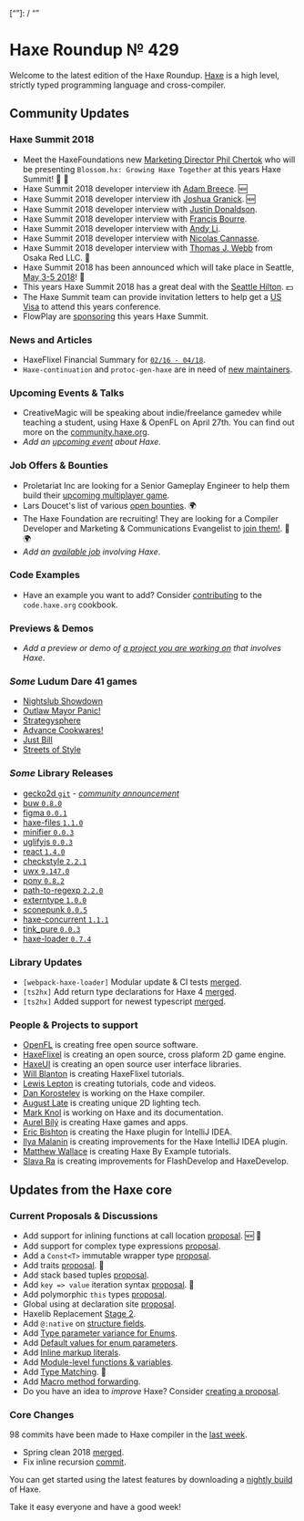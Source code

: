 [_template]: ../templates/roundup.html
[date]: / "2018-04-26 10:22:00"
[modified]: / "2018-04-26 10:50:00"
[published]: / "2018-04-26 12:00:00"
[description]: / "The latest news covering the Haxe community, featuring upcoming talks, the latest HaxeLib releases, game previews and lots more!"
[“”]: / “”

# Haxe Roundup № 429

Welcome to the latest edition of the Haxe Roundup. [Haxe](http://haxe.org/?ref=haxe.io) is a high level, strictly typed programming language and cross-compiler.

## Community Updates

### Haxe Summit 2018

- Meet the HaxeFoundations new [Marketing Director Phil Chertok](https://summit.haxe.org/us/2018/#speaker-phil) who will be presenting `Blossom.hx: Growing Haxe Together` at this years Haxe Summit! :star2: :tada:
- Haxe Summit 2018 developer interview ith [Adam Breece](https://summit.haxe.org/us/2018/#speaker-adam). :new:
- Haxe Summit 2018 developer interview ith [Joshua Granick](https://summit.haxe.org/us/2018/#speaker-joshua). :new:
- Haxe Summit 2018 developer interview with [Justin Donaldson](https://summit.haxe.org/us/2018/#speaker-justin).
- Haxe Summit 2018 developer interview with [Francis Bourre](https://summit.haxe.org/us/2018/#speaker-francis).
- Haxe Summit 2018 developer interview with [Andy Li](https://summit.haxe.org/us/2018/#speaker-andy).
- Haxe Summit 2018 developer interview with [Nicolas Cannasse](https://summit.haxe.org/us/2018/#speaker-ncannasse).
- Haxe Summit 2018 developer interview with [Thomas J. Webb](https://twitter.com/HaxeSummit/status/981361220870656000) from Osaka Red LLC. :star2:
- Haxe Summit 2018 has been announced which will take place in Seattle, [May 3-5 2018](https://summit.haxe.org/us/2018/)! :tada:
- This years Haxe Summit 2018 has a great deal with the [Seattle Hilton](https://twitter.com/HaxeSummit/status/953767955338354689). :dollar:
- The Haxe Summit team can provide invitation letters to help get a [US Visa](https://twitter.com/HaxeSummit/status/955646774101897216) to attend this years conference.
- FlowPlay are [sponsoring](http://markets.businessinsider.com/news/stocks/FlowPlay-to-Bring-Inaugural-U-S-Haxe-Summit-to-Seattle-1014968271) this years Haxe Summit.

### News and Articles
- HaxeFlixel Financial Summary for [`02/16 - 04/18`](https://www.patreon.com/posts/financial-02-16-17994798).
- `Haxe-continuation` and `protoc-gen-haxe` are in need of [new maintainers](https://community.haxe.org/t/haxe-continuation-and-protoc-gen-haxe-need-maintainers/656/1).

### Upcoming Events & Talks

- CreativeMagic will be speaking about indie/freelance gamedev while teaching a student, using Haxe & OpenFL on April 27th. You can find out more on the [community.haxe.org](https://community.haxe.org/t/event-game-dev-event-in-tokyo/512/1).
- _Add an [upcoming event](https://github.com/skial/haxe.io/labels/events) about Haxe._

### Job Offers & Bounties

- Proletariat Inc are looking for a Senior Gameplay Engineer to help them build their [upcoming multiplayer game](https://twitter.com/cwaneck/status/988398620230766595).
- Lars Doucet's list of various [open bounties](https://github.com/larsiusprime/larsBounties/issues). :earth_africa:
- The Haxe Foundation are recruiting! They are looking for a Compiler Developer and Marketing & Communications Evangelist to [join them!](https://haxe.org/blog/hf-is-recruiting/). :star2: :earth_africa:
- _Add an [available job](https://github.com/skial/haxe.io/labels/jobs) involving Haxe_.

### Code Examples

- Have an example you want to add? Consider [contributing](https://github.com/HaxeFoundation/code-cookbook#contributing-articles) to the `code.haxe.org` cookbook.

### Previews & Demos

- _Add a preview or demo of [a project you are working on](https://github.com/skial/haxe.io/labels/next-roundup) that involves Haxe_.

### _Some_ Ludum Dare 41 games

- [Nightslub Showdown](https://ldjam.com/events/ludum-dare/41/nightclub-showdown)
- [Outlaw Mayor Panic!](https://ldjam.com/events/ludum-dare/41/outlaw-mayor-panic)
- [Strategysphere](https://ldjam.com/events/ludum-dare/41/strategysphere)
- [Advance Cookwares!](https://ldjam.com/events/ludum-dare/41/advance-cookwares)
- [Just Bill](https://ldjam.com/events/ludum-dare/41/just-bill)
- [Streets of Style](https://ldjam.com/events/ludum-dare/41/streets-of-style)

### _Some_ Library Releases

- [gecko2d `git`](https://github.com/Nazariglez/Gecko2D) - [_community announcement_](https://community.haxe.org/t/gecko2d-an-ecs-framework-for-2d-games-built-on-top-of-kha-tech/659/1)
- [buw `0.8.0`](http://lib.haxe.org/p/buw)
- [figma `0.0.1`](http://lib.haxe.org/p/figma)
- [haxe-files `1.1.0`](http://lib.haxe.org/p/haxe-files)
- [minifier `0.0.3`](http://lib.haxe.org/p/Minifier)
- [uglifyjs `0.0.3`](http://lib.haxe.org/p/uglifyjs)
- [react `1.4.0`](http://lib.haxe.org/p/react)
- [checkstyle `2.2.1`](http://lib.haxe.org/p/checkstyle)
- [uwx `9.147.0`](http://lib.haxe.org/p/uws)
- [pony `0.8.2`](http://lib.haxe.org/p/pony)
- [path-to-regexp `2.2.0`](http://lib.haxe.org/p/path-to-regexp)
- [externtype `1.0.0`](http://lib.haxe.org/p/externtype)
- [sconepunk `0.0.5`](http://lib.haxe.org/p/sconepunk)
- [haxe-concurrent `1.1.1`](http://lib.haxe.org/p/haxe-concurrent)
- [tink_pure `0.0.3`](http://lib.haxe.org/p/tink_pure)
- [haxe-loader `0.7.4`](http://lib.haxe.org/p/haxe-loader)

### Library Updates

- `[webpack-haxe-loader]` Modular update & CI tests [merged](https://github.com/jasononeil/webpack-haxe-loader/pull/30).
- `[ts2hx]` Add return type declarations for Haxe 4 [merged](https://github.com/Simn/ts2hx/pull/30).
- `[ts2hx]` Added support for newest typescript [merged](https://github.com/Simn/ts2hx/pull/28).

### People & Projects to support

- [OpenFL](https://www.patreon.com/openfl) is creating free open source software.
- [HaxeFlixel](https://www.patreon.com/haxeflixel) is creating an open source, cross plaform 2D game engine.
- [HaxeUI](https://www.patreon.com/haxeui) is creating an open source user interface libraries.
- [Will Blanton](https://www.patreon.com/x01010111) is creating HaxeFlixel tutorials.
- [Lewis Lepton](https://www.patreon.com/lewislepton) is creating tutorials, code and videos.
- [Dan Korostelev](https://www.patreon.com/nadako) is working on the Haxe compiler.
- [August Late](http://www.patreon.com/augustlate) is creating unique 2D lighting tech.
- [Mark Knol](https://www.patreon.com/markknol) is working on Haxe and its documentation.
- [Aurel Bílý](https://www.patreon.com/Aurel300) is creating Haxe games and apps.
- [Eric Bishton](https://www.patreon.com/EricBishton) is creating the Haxe plugin for IntelliJ IDEA.
- [Ilya Malanin](https://www.patreon.com/mayakwd) is creating improvements for the Haxe IntelliJ IDEA plugin.
- [Matthew Wallace](https://www.patreon.com/haxeexamples) is creating Haxe By Example tutorials.
- [Slava Ra](https://www.patreon.com/slavara) is creating improvements for FlashDevelop and HaxeDevelop.

## Updates from the Haxe core

### Current Proposals & Discussions

- Add support for inlining functions at call location [proposal](https://github.com/HaxeFoundation/haxe-evolution/pull/45). :new: :star2:
- Add support for complex type expressions [proposal](https://github.com/HaxeFoundation/haxe-evolution/pull/44).
- Add a `Const<T>` immutable wrapper type [proposal](https://github.com/HaxeFoundation/haxe-evolution/pull/41).
- Add traits [proposal](https://github.com/HaxeFoundation/haxe-evolution/pull/40). :star2:
- Add stack based tuples [proposal](https://github.com/HaxeFoundation/haxe-evolution/pull/38).
- Add `key => value` iteration syntax [proposal](https://github.com/HaxeFoundation/haxe-evolution/pull/37). :star2:
- Add polymorphic `this` types [proposal](https://github.com/HaxeFoundation/haxe-evolution/pull/36).
- Global using at declaration site [proposal](https://github.com/HaxeFoundation/haxe-evolution/issues/35).
- Haxelib Replacement [Stage 2](https://github.com/HaxeFoundation/haxe-evolution/issues/34).
- Add `@:native` on [structure fields](https://github.com/HaxeFoundation/haxe-evolution/pull/32).
- Add [Type parameter variance for Enums](https://github.com/HaxeFoundation/haxe-evolution/pull/28).
- Add [Default values for enum parameters](https://github.com/HaxeFoundation/haxe-evolution/issues/27).
- Add [Inline markup literals](https://github.com/HaxeFoundation/haxe-evolution/pull/26).
- Add [Module-level functions & variables](https://github.com/HaxeFoundation/haxe-evolution/pull/24).
- Add [Type Matching](https://github.com/HaxeFoundation/haxe-evolution/pull/20). :star2:
- Add [Macro method forwarding](https://github.com/HaxeFoundation/haxe-evolution/pull/18).
- Do you have an idea to _improve_ Haxe? Consider [creating a proposal].

### Core Changes

98 commits have been made to Haxe compiler in the [last week].

- Spring clean 2018 [merged](https://github.com/HaxeFoundation/haxe/pull/6974).
- Fix inline recursion [commit](https://github.com/HaxeFoundation/haxe/issues/3524#event-1589028510).

You can get started using the latest features by downloading a [nightly build] of Haxe.

Take it easy everyone and have a good week!

[nightly build]: http://build.haxe.org
[creating a proposal]: https://github.com/HaxeFoundation/haxe-evolution
[last week]: https://github.com/issues?utf8=%E2%9C%93&q=closed%3A2018-04-19..2018-04-26+org%3Ahaxefoundation+is%3Aclosed+
